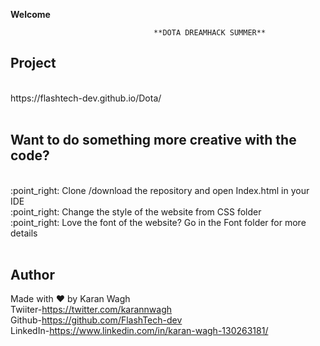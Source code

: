                                             
**Welcome**<br/>
 
                                    **DOTA DREAMHACK SUMMER**

## Project 
 <br/>
   https://flashtech-dev.github.io/Dota/ 
 <br/>
 <br/>
 
## Want to do something more creative with the code?  
<br/>
:point_right: Clone /download the repository and open Index.html in your IDE 
<br/>
:point_right: Change the style of the website from CSS folder 
<br/>
:point_right: Love the font of the website? Go in the Font folder for more details
<br/>
<br/>
 
## Author
 Made with ❤️ by Karan Wagh  
 Twiiter-https://twitter.com/karannwagh <br/>
 Github-https://github.com/FlashTech-dev <br/>
 LinkedIn-https://www.linkedin.com/in/karan-wagh-130263181/ <br/>



